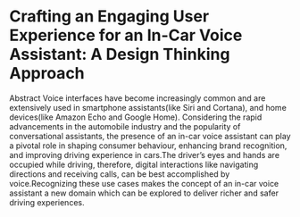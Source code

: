 # Crafting an Engaging User Experience for an In-Car Voice Assistant: A Design Thinking Approach

Abstract
Voice interfaces have become increasingly common and are extensively used in smartphone assistants(like Siri and Cortana), and home devices(like Amazon Echo and
Google Home). Considering the rapid advancements in the automobile industry and the popularity of conversational assistants, the presence of an in-car voice assistant can play a pivotal role in shaping consumer behaviour, enhancing brand recognition, and improving
driving experience in cars.The driver’s eyes and hands are occupied while driving, therefore,
digital interactions like navigating directions and receiving calls, can be best accomplished by
voice.Recognizing these use cases makes the concept of an in-car voice assistant a new domain
which can be explored to deliver richer and safer driving experiences.

